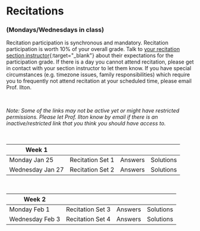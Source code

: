 # Recitations 
### (Mondays/Wednesdays in class)

Recitation participation is synchronous and mandatory. Recitation participation is worth 10% of your overall grade.  Talk to [your recitation section instructor](recitation-schedule){:target="_blank"} about their expectations for the participation grade. If there is a day you cannot attend recitation, please get in contact with your section instructor to let them know. If you have special circumstances (e.g. timezone issues, family responsibilities) which require you to frequently not attend recitation at your scheduled time, please email Prof. Ilton. 

<br>

*Note: Some of the links may not be active yet or might have restricted permissions. Please let Prof. Ilton know by email if there is an inactive/restricted link that you think you should have access to.*

<br>

Week 1 |  |  | |
---| --- | -- | -- |
Monday Jan 25 | Recitation Set 1 | Answers | Solutions 
Wednesday Jan 27 | Recitation Set 2 | Answers | Solutions

<br>

Week 2 |  |  | |
---| --- | -- | -- |
Monday Feb 1 | Recitation Set 3 | Answers | Solutions
Wednesday Feb 3 | Recitation Set 4 | Answers | Solutions


